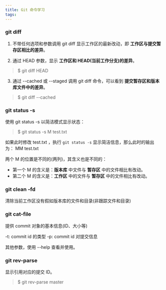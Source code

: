 ```yaml
---
title: Git 命令学习
tags:
---
```



### git diff


1. 不带任何选项和参数调用 git diff 显示工作区的最新改动，即 **工作区与提交暂存区相比的差异**。


2. 通过 HEAD 参数，显示 **工作区和 HEAD(当前工作分支)的差异**。

>$ git diff HEAD

3. 通过 --cached 或 --staged 调用 git diff 命令，可以看到 **提交暂存区和版本库文件中的差异**。

>$ git diff --cached


### git status -s

使用 git status -s 以简洁模式显示状态：

>$ git status -s
M test.txt

如果此时修改 test.txt ，执行 `git status -s` 显示简洁信息，那么此时的输出为：
MM test.txt


两个 M 的位置是不同的(两列)，其含义也是不同的：

* 第一个 M 的含义是：**版本库** 中文件与 **暂存区** 中的文件相比有改动。
* 第二个 M 的含义是：**工作区** 中的文件与 **暂存区** 中的文件相比有改动。


### git clean -fd

清除当前工作区没有假如版本库的文件和目录(非跟踪文件和目录)



### git cat-file 

提供 commit 对象的基本信息(ID、大小等)

-t: commit id 的类型
-p: commit id 对提交信息

其他参数，使用 --help 查看并使用。

### git rev-parse  

显示引用对应的提交 ID。

>$ git rev-parse master